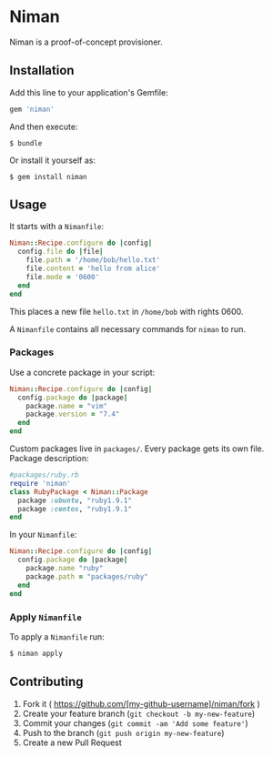 # Niman

Niman is a proof-of-concept provisioner.

## Installation

Add this line to your application's Gemfile:

```ruby
gem 'niman'
```

And then execute:

    $ bundle

Or install it yourself as:

    $ gem install niman

## Usage

It starts with a `Nimanfile`:

```ruby
Niman::Recipe.configure do |config|
  config.file do |file|
    file.path = '/home/bob/hello.txt'
    file.content = 'hello from alice'
    file.mode = '0600'
  end
end
```
This places a new file `hello.txt` in `/home/bob` with rights 0600.

A `Nimanfile` contains all necessary commands for `niman` to run.

### Packages

Use a concrete package in your script:

```ruby
Niman::Recipe.configure do |config|
  config.package do |package|
    package.name = "vim"
    package.version = "7.4"
  end
end
```

Custom packages live in `packages/`. Every package gets its own file.
Package description:
```ruby
#packages/ruby.rb
require 'niman'
class RubyPackage < Niman::Package
  package :ubuntu, "ruby1.9.1"
  package :centos, "ruby1.9.1"
end
```
In your `Nimanfile`:
```ruby
Niman::Recipe.configure do |config|
  config.package do |package|
    package.name "ruby"
    package.path = "packages/ruby"
  end
end
```

### Apply `Nimanfile`

To apply a `Nimanfile` run:

```bash
$ niman apply
```

## Contributing

1. Fork it ( https://github.com/[my-github-username]/niman/fork )
2. Create your feature branch (`git checkout -b my-new-feature`)
3. Commit your changes (`git commit -am 'Add some feature'`)
4. Push to the branch (`git push origin my-new-feature`)
5. Create a new Pull Request
